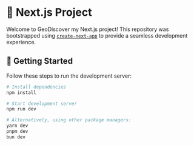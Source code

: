 # 🚀 Next.js Project

Welcome to GeoDiscover my Next.js project! This repository was bootstrapped using [`create-next-app`](https://github.com/vercel/next.js/tree/canary/packages/create-next-app) to provide a seamless development experience.

## 📌 Getting Started

Follow these steps to run the development server:

```bash
# Install dependencies
npm install

# Start development server
npm run dev

# Alternatively, using other package managers:
yarn dev
pnpm dev
bun dev
